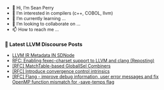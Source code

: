 - 👋 Hi, I’m Sean Perry
- 👀 I’m interested in compilers (c++, COBOL, llvm)
- 🌱 I’m currently learning ...
- 💞️ I’m looking to collaborate on ...
- 📫 How to reach me ...

<!---
s66perry/s66perry is a ✨ special ✨ repository because its `README.md` (this file) appears on your GitHub profile.
You can click the Preview link to take a look at your changes.
--->
### 📕 Latest LLVM Discourse Posts

<!-- DISCOURSE-LLVM:START -->
- [LLVM IR Metadata IN SDNode](https://discourse.llvm.org/t/llvm-ir-metadata-in-sdnode/71585#post_1)
- [RFC: Enabling fexec-charset support to LLVM and clang &lpar;Reposting&rpar;](https://discourse.llvm.org/t/rfc-enabling-fexec-charset-support-to-llvm-and-clang-reposting/71512#post_14)
- [[RFC] MatchTable-based GlobalISel Combiners](https://discourse.llvm.org/t/rfc-matchtable-based-globalisel-combiners/71457#post_8)
- [[RFC] Introduce convergence control intrinsics](https://discourse.llvm.org/t/rfc-introduce-convergence-control-intrinsics/69613#post_14)
- [[RFC] Flang - improve debug information, user error messages and fix OpenMP function mismatch for -save-temps flag](https://discourse.llvm.org/t/rfc-flang-improve-debug-information-user-error-messages-and-fix-openmp-function-mismatch-for-save-temps-flag/71417#post_11)
<!-- DISCOURSE-LLVM:END -->
